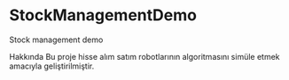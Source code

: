 # StockManagementDemo
Stock management demo

Hakkında
Bu proje hisse alım satım robotlarının algoritmasını simüle etmek amacıyla geliştirilmiştir.
